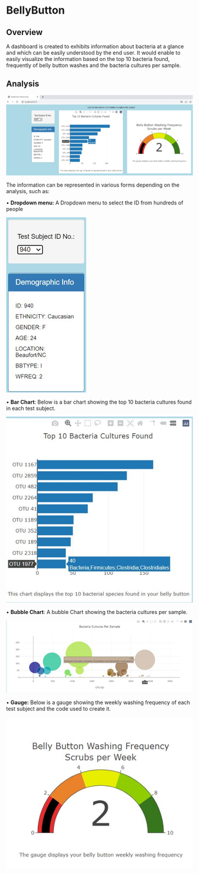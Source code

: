 # BellyButton

## Overview
A dashboard is created to exhibits information about bacteria at a glance and which can be easily understood by the end user. It would enable to easily visualize the information based on the top 10 bacteria found, frequently of belly button washes and the bacteria cultures per sample. 

## Analysis
![This is an image]( https://github.com/Josna-Aykkara/BellyButton/blob/main/Assignment/static/images/Dashboard.JPG)

The information can be represented in various forms depending on the analysis, such as:

•	**Dropdown menu:** A Dropdown menu to select the ID from hundreds of people

![This is an image]( https://github.com/Josna-Aykkara/BellyButton/blob/main/Assignment/static/images/Dropudown.JPG)

•	**Bar Chart**: Below is a bar chart showing the top 10 bacteria cultures found in each test subject.

![This is an image]( https://github.com/Josna-Aykkara/BellyButton/blob/main/Assignment/static/images/bar%20graph.JPG)

•	**Bubble Chart**: A bubble Chart showing the bacteria cultures per sample.

![This is an image]( https://github.com/Josna-Aykkara/BellyButton/blob/main/Assignment/static/images/bubble.JPG)

•	**Gauge:** Below is a gauge showing the weekly washing frequency of each test subject and the code used to create it.

![This is an image]( https://github.com/Josna-Aykkara/BellyButton/blob/main/Assignment/static/images/gauge.JPG)
